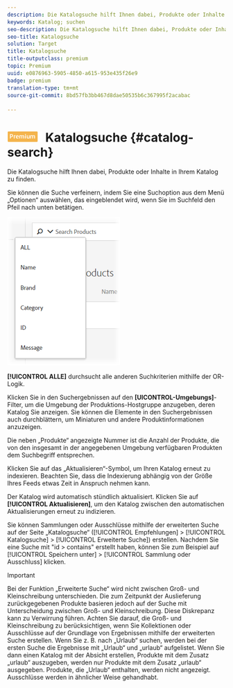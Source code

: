 ```yaml
---
description: Die Katalogsuche hilft Ihnen dabei, Produkte oder Inhalte in Ihrem Katalog zu finden.
keywords: Katalog; suchen
seo-description: Die Katalogsuche hilft Ihnen dabei, Produkte oder Inhalte in Ihrem Katalog zu finden.
seo-title: Katalogsuche
solution: Target
title: Katalogsuche
title-outputclass: premium
topic: Premium
uuid: e0876963-5905-4850-a615-953e435f26e9
badge: premium
translation-type: tm+mt
source-git-commit: 8bd57fb3bb467d8dae50535b6c367995f2acabac

---
```



# ![PREMIUM](/help/assets/premium.png) Katalogsuche {#catalog-search}

Die Katalogsuche hilft Ihnen dabei, Produkte oder Inhalte in Ihrem Katalog zu finden.

Sie können die Suche verfeinern, indem Sie eine Suchoption aus dem Menü „Optionen“ auswählen, das eingeblendet wird, wenn Sie im Suchfeld den Pfeil nach unten betätigen.

![](assets/searchproductsmenu.png)

**[!UICONTROL ALLE]** durchsucht alle anderen Suchkriterien mithilfe der OR-Logik.

Klicken Sie in den Suchergebnissen auf den **[UICONTROL-Umgebungs]**-Filter, um die Umgebung der Produktions-Hostgruppe anzugeben, deren Katalog Sie anzeigen. Sie können die Elemente in den Suchergebnissen auch durchblättern, um Miniaturen und andere Produktinformationen anzuzeigen.

Die neben „Produkte“ angezeigte Nummer ist die Anzahl der Produkte, die von den insgesamt in der angegebenen Umgebung verfügbaren Produkten dem Suchbegriff entsprechen.

Klicken Sie auf das „Aktualisieren“-Symbol, um Ihren Katalog erneut zu indexieren. Beachten Sie, dass die Indexierung abhängig von der Größe Ihres Feeds etwas Zeit in Anspruch nehmen kann.

Der Katalog wird automatisch stündlich aktualisiert. Klicken Sie auf **[!UICONTROL Aktualisieren]**, um den Katalog zwischen den automatischen Aktualisierungen erneut zu indizieren.

Sie können Sammlungen oder Ausschlüsse mithilfe der erweiterten Suche auf der Seite „Katalogsuche“ ([!UICONTROL Empfehlungen] &gt; [!UICONTROL Katalogsuche] &gt; [!UICONTROL Erweiterte Suche]) erstellen. Nachdem Sie eine Suche mit "id &gt; contains" erstellt haben, können Sie zum Beispiel auf [!UICONTROL Speichern unter] &gt; [!UICONTROL Sammlung oder Ausschluss] klicken.

>[!IMPORTANT]
>
>Bei der Funktion „Erweiterte Suche“ wird nicht zwischen Groß- und Kleinschreibung unterschieden. Die zum Zeitpunkt der Auslieferung zurückgegebenen Produkte basieren jedoch auf der Suche mit Unterscheidung zwischen Groß- und Kleinschreibung. Diese Diskrepanz kann zu Verwirrung führen. Achten Sie darauf, die Groß- und Kleinschreibung zu berücksichtigen, wenn Sie Kollektionen oder Ausschlüsse auf der Grundlage von Ergebnissen mithilfe der erweiterten Suche erstellen. Wenn Sie z. B. nach „Urlaub“ suchen, werden bei der ersten Suche die Ergebnisse mit „Urlaub“ und „urlaub“ aufgelistet. Wenn Sie dann einen Katalog mit der Absicht erstellen, Produkte mit dem Zusatz „urlaub“ auszugeben, werden nur Produkte mit dem Zusatz „urlaub“ ausgegeben. Produkte, die „Urlaub“ enthalten, werden nicht angezeigt. Ausschlüsse werden in ähnlicher Weise gehandhabt.